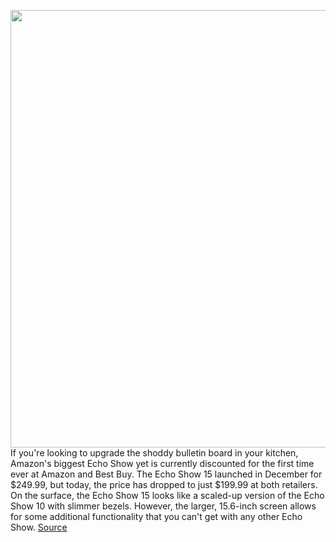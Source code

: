 <img src='https://cdn.vox-cdn.com/thumbor/uf078SS0EMiTCJEJxgw9KauPJMI=/0x0:2040x1360/1200x800/filters:focal(857x517:1183x843)/cdn.vox-cdn.com/uploads/chorus_image/image/70827319/jtuohy_211209_4924_0012.0.jpg' width='700px' /><br/>
If you're looking to upgrade the shoddy bulletin board in your kitchen, Amazon's biggest Echo Show yet is currently discounted for the first time ever at Amazon and Best Buy. The Echo Show 15 launched in December for $249.99, but today, the price has dropped to just $199.99 at both retailers. On the surface, the Echo Show 15 looks like a scaled-up version of the Echo Show 10 with slimmer bezels. However, the larger, 15.6-inch screen allows for some additional functionality that you can't get with any other Echo Show.
<a href='https://www.theverge.com/good-deals/2022/5/3/23053331/amazon-echo-show-15-8-smart-speaker-apple-beats-fit-pro-earbuds-roborock-s7-robot-vacuum-deal-sale'> Source <a/>
